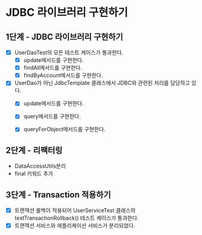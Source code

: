 # JDBC 라이브러리 구현하기
## 1단계 - JDBC 라이브러리 구현하기
- [x] UserDaoTest의 모든 테스트 케이스가 통과한다.
  - [x] update메서드를 구현한다.
  - [x] findAll메서드를 구현한다.
  - [x] findByAccount메서드를 구현한다.
- [x] UserDao가 아닌 JdbcTemplate 클래스에서 JDBC와 관련된 처리를 담당하고 있다.
  - [x] update메서드를 구현한다.
  - [x] query메서드를 구현한다.
  - [x] queryForObject메서드를 구현한다.


## 2단계 - 리팩터링
- DataAccessUtils분리
- final 키워드 추가

## 3단계 - Transaction 적용하기
- [x] 트랜잭션 롤백이 적용되어 UserServiceTest 클래스의 testTransactionRollback() 테스트 케이스가 통과한다.
- [x] 트랜잭션 서비스와 애플리케이션 서비스가 분리되었다.
